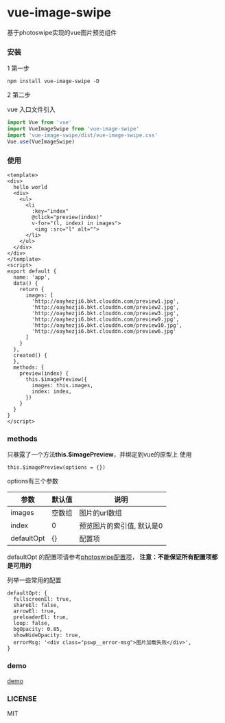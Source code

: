 # vue-image-swipe

基于photoswipe实现的vue图片预览组件

### 安装

1 第一步
```
npm install vue-image-swipe -D
```
2 第二步

vue 入口文件引入

``` javascript
import Vue from 'vue'
import VueImageSwipe from 'vue-image-swipe'
import 'vue-image-swipe/dist/vue-image-swipe.css'
Vue.use(VueImageSwipe)
```

### 使用

```
<template>
<div>
  hello world
  <div>
    <ul>
      <li
        :key="index"
        @click="preview(index)"
        v-for="(l, index) in images">
         <img :src="l" alt="">
      </li>
    </ul>
  </div>
</div>
</template>
<script>
export default {
  name: 'app',
  data() {
    return {
      images: [
        'http://oayhezji6.bkt.clouddn.com/preview1.jpg',
        'http://oayhezji6.bkt.clouddn.com/preview2.jpg',
        'http://oayhezji6.bkt.clouddn.com/preview3.jpg',
        'http://oayhezji6.bkt.clouddn.com/preview9.jpg',
        'http://oayhezji6.bkt.clouddn.com/preview10.jpg',
        'http://oayhezji6.bkt.clouddn.com/preview6.jpg'
      ]
    }
  },
  created() {
  },
  methods: {
    preview(index) {
      this.$imagePreview({
        images: this.images,
        index: index,
      })
    }
  }
}
</script>
```
### methods

只暴露了一个方法**this.$imagePreview**，并绑定到vue的原型上
使用
```
this.$imagePreview(options = {})
```
options有三个参数

参数 | 默认值 | 说明
--- | ---| ---
images | 空数组 | 图片的url数组
index | 0 | 预览图片的索引值, 默认是0
defaultOpt | {} | 配置项

defaultOpt 的配置项请参考[photoswipe配置项](http://photoswipe.com/documentation/options.html)，
**注意：不能保证所有配置项都是可用的**

列举一些常用的配置
```
defaultOpt: {
  fullscreenEl: true,
  shareEl: false,
  arrowEl: true,
  preloaderEl: true,
  loop: false,
  bgOpacity: 0.85,
  showHideOpacity: true,
  errorMsg: '<div class="pswp__error-msg">图片加载失败</div>',
}
```
### demo

[demo](https://zhhshen.github.io/vue-image-swipe/example/index.html)
###  LICENSE

MIT
